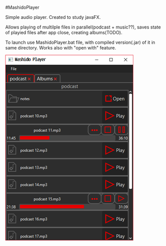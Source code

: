 #MashidoPlayer

Simple audio player. Created to study javaFX.

Allows playing of multilple files in parallel(podcast + music??),
saves state of playied files after app close,
creating albums(TODO).

To launch use MashidoPlayer.bat file, with compiled version(.jar) of it in same directory.
Works also with "open with" feature.

![screenshot](https://raw.githubusercontent.com/TakMashido/MashidoPlayer/master/screenshots/Screenshot.png)
